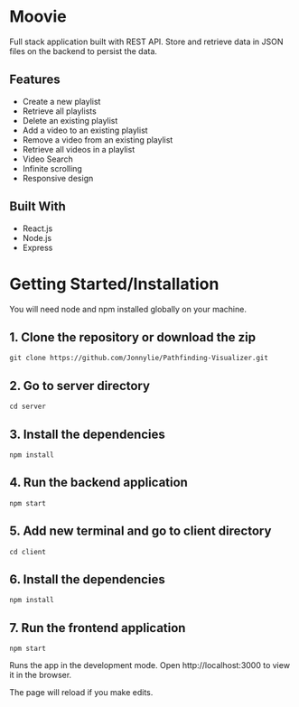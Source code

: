 # Moovie

Full stack application built with REST API. Store and retrieve data in JSON files on the backend to persist the data.

## Features

- Create a new playlist
- Retrieve all playlists
- Delete an existing playlist
- Add a video to an existing playlist
- Remove a video from an existing playlist
- Retrieve all videos in a playlist
- Video Search
- Infinite scrolling
- Responsive design

## Built With

- React.js
- Node.js
- Express

# Getting Started/Installation

 You will need node and npm installed globally on your machine.

## 1. Clone the repository or download the zip

```
git clone https://github.com/Jonnylie/Pathfinding-Visualizer.git
```

## 2. Go to server directory

```
cd server
```

## 3. Install the dependencies

```
npm install
```


## 4. Run the backend application

```
npm start
```

## 5. Add new terminal and go to client directory

```
cd client
```

## 6. Install the dependencies

```
npm install
```


## 7. Run the frontend application

```
npm start
```

Runs the app in the development mode. Open http://localhost:3000 to view it in the browser.

The page will reload if you make edits.

